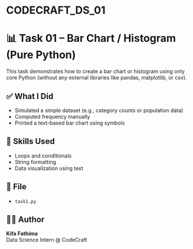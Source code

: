 # CODECRAFT_DS_01

# 📊 Task 01 – Bar Chart / Histogram (Pure Python)

This task demonstrates how to create a bar chart or histogram using only core Python (without any external libraries like pandas, matplotlib, or csv).

## ✅ What I Did
- Simulated a simple dataset (e.g., category counts or population data)
- Computed frequency manually
- Printed a text-based bar chart using symbols

## 🧠 Skills Used
- Loops and conditionals
- String formatting
- Data visualization using text

## 📄 File
- `task1.py`

## 🙋‍♀️ Author
**Kifa Fathima**  
Data Science Intern @ CodeCraft
